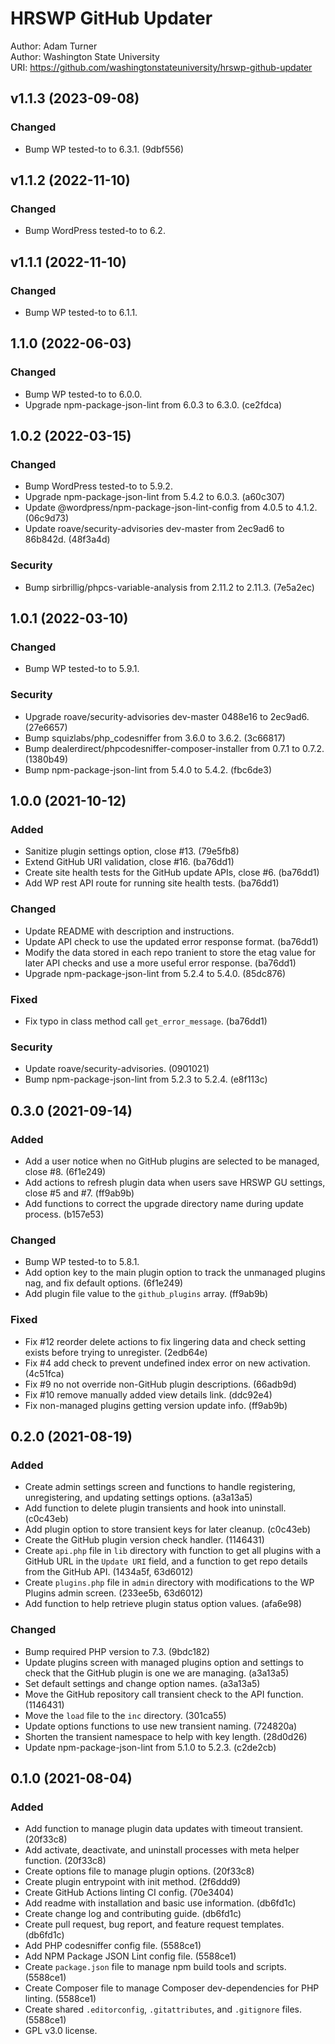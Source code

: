 # HRSWP GitHub Updater

Author: Adam Turner  
Author: Washington State University  
URI: https://github.com/washingtonstateuniversity/hrswp-github-updater

<!--
Changelog formatting (https://keepachangelog.com/en/1.0.0/):

## Major.MinorAddorDeprec.Bugfix YYYY-MM-DD

### Added (for new features.)
### Changed (for changes in existing functionality.)
### Deprecated (for soon-to-be removed features.)
### Removed (for now removed features.)
### Fixed (for any bug fixes.)
### Security (in case of vulnerabilities.)
-->

## v1.1.3 (2023-09-08)

### Changed

- Bump WP tested-to to 6.3.1. (9dbf556)

## v1.1.2 (2022-11-10)

### Changed

- Bump WordPress tested-to to 6.2.

## v1.1.1 (2022-11-10)

### Changed

- Bump WP tested-to to 6.1.1.

## 1.1.0 (2022-06-03)

### Changed

- Bump WP tested-to to 6.0.0.
- Upgrade npm-package-json-lint from 6.0.3 to 6.3.0. (ce2fdca)

## 1.0.2 (2022-03-15)

### Changed

- Bump WordPress tested-to to 5.9.2.
- Upgrade npm-package-json-lint from 5.4.2 to 6.0.3. (a60c307)
- Update @wordpress/npm-package-json-lint-config from 4.0.5 to 4.1.2. (06c9d73)
- Update roave/security-advisories dev-master from 2ec9ad6 to 86b842d. (48f3a4d)

### Security

- Bump sirbrillig/phpcs-variable-analysis from 2.11.2 to 2.11.3. (7e5a2ec)

## 1.0.1 (2022-03-10)

### Changed

- Bump WP tested-to to 5.9.1.

### Security

- Upgrade roave/security-advisories dev-master 0488e16 to 2ec9ad6. (27e6657)
- Bump squizlabs/php_codesniffer from 3.6.0 to 3.6.2. (3c66817)
- Bump dealerdirect/phpcodesniffer-composer-installer from 0.7.1 to 0.7.2. (1380b49)
- Bump npm-package-json-lint from 5.4.0 to 5.4.2. (fbc6de3)

## 1.0.0 (2021-10-12)

### Added

- Sanitize plugin settings option, close #13. (79e5fb8)
- Extend GitHub URI validation, close #16. (ba76dd1)
- Create site health tests for the GitHub update APIs, close #6. (ba76dd1)
- Add WP rest API route for running site health tests. (ba76dd1)

### Changed

- Update README with description and instructions.
- Update API check to use the updated error response format. (ba76dd1)
- Modify the data stored in each repo tranient to store the etag value for later API checks and use a more useful error response. (ba76dd1)
- Upgrade npm-package-json-lint from 5.2.4 to 5.4.0. (85dc876)

### Fixed

- Fix typo in class method call `get_error_message`. (ba76dd1)

### Security

- Update roave/security-advisories. (0901021)
- Bump npm-package-json-lint from 5.2.3 to 5.2.4. (e8f113c)

## 0.3.0 (2021-09-14)

### Added

- Add a user notice when no GitHub plugins are selected to be managed, close #8. (6f1e249)
- Add actions to refresh plugin data when users save HRSWP GU settings, close #5 and #7. (ff9ab9b)
- Add functions to correct the upgrade directory name during update process. (b157e53)

### Changed

- Bump WP tested-to to 5.8.1.
- Add option key to the main plugin option to track the unmanaged plugins nag, and fix default options. (6f1e249)
- Add plugin file value to the `github_plugins` array. (ff9ab9b)

### Fixed

- Fix #12 reorder delete actions to fix lingering data and check setting exists before trying to unregister. (2edb64e)
- Fix #4 add check to prevent undefined index error on new activation. (4c51fca)
- Fix #9 no not override non-GitHub plugin descriptions. (66adb9d)
- Fix #10 remove manually added view details link. (ddc92e4)
- Fix non-managed plugins getting version update info. (ff9ab9b)

## 0.2.0 (2021-08-19)

### Added

- Create admin settings screen and functions to handle registering, unregistering, and updating settings options. (a3a13a5)
- Add function to delete plugin transients and hook into uninstall. (c0c43eb)
- Add plugin option to store transient keys for later cleanup. (c0c43eb)
- Create the GitHub plugin version check handler. (1146431)
- Create `api.php` file in `lib` directory with function to get all plugins with a GitHub URL in the `Update URI` field, and a function to get repo details from the GitHub API. (1434a5f, 63d6012)
- Create `plugins.php` file in `admin` directory with modifications to the WP Plugins admin screen. (233ee5b, 63d6012)
- Add function to help retrieve plugin status option values. (afa6e98)

### Changed

- Bump required PHP version to 7.3. (9bdc182)
- Update plugins screen with managed plugins option and settings to check that the GitHub plugin is one we are managing. (a3a13a5)
- Set default settings and change option names. (a3a13a5)
- Move the GitHub repository call transient check to the API function. (1146431)
- Move the `load` file to the `inc` directory. (301ca55)
- Update options functions to use new transient naming. (724820a)
- Shorten the transient namespace to help with key length. (28d0d26)
- Update npm-package-json-lint from 5.1.0 to 5.2.3. (c2de2cb)

## 0.1.0 (2021-08-04)

### Added

- Add function to manage plugin data updates with timeout transient. (20f33c8)
- Add activate, deactivate, and uninstall processes with meta helper function. (20f33c8)
- Create options file to manage plugin options. (20f33c8)
- Create plugin entrypoint with init method. (2f6ddd9)
- Create GitHub Actions linting CI config. (70e3404)
- Add readme with installation and basic use information. (db6fd1c)
- Create change log and contributing guide. (db6fd1c)
- Create pull request, bug report, and feature request templates. (db6fd1c)
- Add PHP codesniffer config file. (5588ce1)
- Add NPM Package JSON Lint config file. (5588ce1)
- Create `package.json` file to manage npm build tools and scripts. (5588ce1)
- Create Composer file to manage Composer dev-dependencies for PHP linting. (5588ce1)
- Create shared `.editorconfig`, `.gitattributes`, and `.gitignore` files. (5588ce1)
- GPL v3.0 license.
